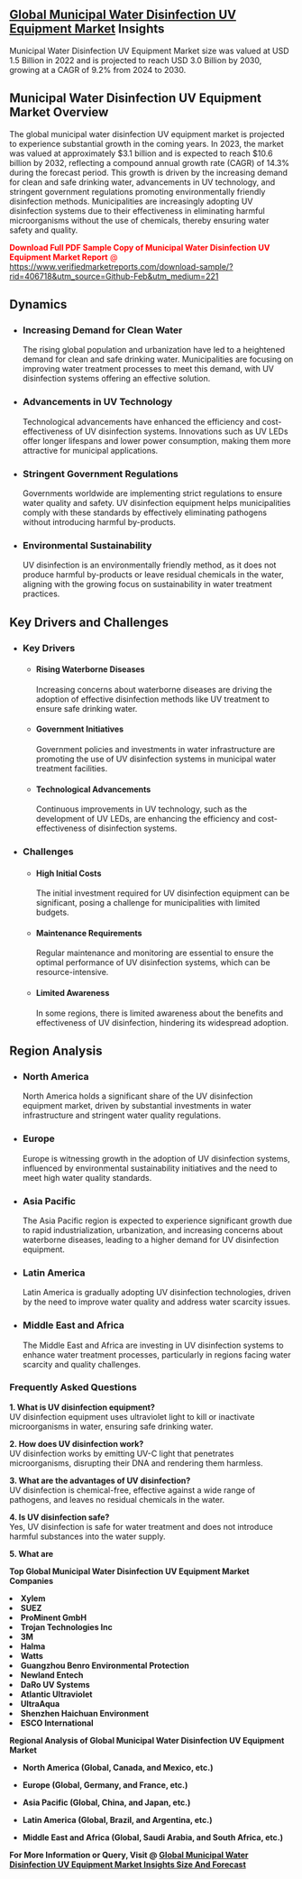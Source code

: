<h2><a href="https://www.verifiedmarketreports.com/download-sample/?rid=406718&amp;utm_source=Github&amp;utm_medium=221" target="_blank">Global Municipal Water Disinfection UV Equipment Market</a> Insights</h2><p>Municipal Water Disinfection UV Equipment Market size was valued at USD 1.5 Billion in 2022 and is projected to reach USD 3.0 Billion by 2030, growing at a CAGR of 9.2% from 2024 to 2030.</p><p> <h2>Municipal Water Disinfection UV Equipment Market Overview</h2> <p>The global municipal water disinfection UV equipment market is projected to experience substantial growth in the coming years. In 2023, the market was valued at approximately $3.1 billion and is expected to reach $10.6 billion by 2032, reflecting a compound annual growth rate (CAGR) of 14.3% during the forecast period. This growth is driven by the increasing demand for clean and safe drinking water, advancements in UV technology, and stringent government regulations promoting environmentally friendly disinfection methods. Municipalities are increasingly adopting UV disinfection systems due to their effectiveness in eliminating harmful microorganisms without the use of chemicals, thereby ensuring water safety and quality. </p> <p><p><span class=""><span style="color: #ff0000;"><strong>Download Full PDF Sample Copy of Municipal Water Disinfection UV Equipment Market Report</strong> @ </span><a href="https://www.verifiedmarketreports.com/download-sample/?rid=406718&amp;utm_source=Github-Feb&amp;utm_medium=221" target="_blank">https://www.verifiedmarketreports.com/download-sample/?rid=406718&amp;utm_source=Github-Feb&amp;utm_medium=221</a></span></p></p> <h2>Dynamics</h2> <ul> <li><h3>Increasing Demand for Clean Water</h3> <p>The rising global population and urbanization have led to a heightened demand for clean and safe drinking water. Municipalities are focusing on improving water treatment processes to meet this demand, with UV disinfection systems offering an effective solution. </p> </li> <li><h3>Advancements in UV Technology</h3> <p>Technological advancements have enhanced the efficiency and cost-effectiveness of UV disinfection systems. Innovations such as UV LEDs offer longer lifespans and lower power consumption, making them more attractive for municipal applications. </p> </li> <li><h3>Stringent Government Regulations</h3> <p>Governments worldwide are implementing strict regulations to ensure water quality and safety. UV disinfection equipment helps municipalities comply with these standards by effectively eliminating pathogens without introducing harmful by-products. </p> </li> <li><h3>Environmental Sustainability</h3> <p>UV disinfection is an environmentally friendly method, as it does not produce harmful by-products or leave residual chemicals in the water, aligning with the growing focus on sustainability in water treatment practices. </p> </li> </ul> <h2>Key Drivers and Challenges</h2> <ul> <li><h3>Key Drivers</h3> <ul> <li><h4>Rising Waterborne Diseases</h4> <p>Increasing concerns about waterborne diseases are driving the adoption of effective disinfection methods like UV treatment to ensure safe drinking water. </p> </li> <li><h4>Government Initiatives</h4> <p>Government policies and investments in water infrastructure are promoting the use of UV disinfection systems in municipal water treatment facilities. </p> </li> <li><h4>Technological Advancements</h4> <p>Continuous improvements in UV technology, such as the development of UV LEDs, are enhancing the efficiency and cost-effectiveness of disinfection systems. </p> </li> </ul> </li> <li><h3>Challenges</h3> <ul> <li><h4>High Initial Costs</h4> <p>The initial investment required for UV disinfection equipment can be significant, posing a challenge for municipalities with limited budgets. </p> </li> <li><h4>Maintenance Requirements</h4> <p>Regular maintenance and monitoring are essential to ensure the optimal performance of UV disinfection systems, which can be resource-intensive. </p> </li> <li><h4>Limited Awareness</h4> <p>In some regions, there is limited awareness about the benefits and effectiveness of UV disinfection, hindering its widespread adoption. </p> </li> </ul> </li> </ul> <h2>Region Analysis</h2> <ul> <li><h3>North America</h3> <p>North America holds a significant share of the UV disinfection equipment market, driven by substantial investments in water infrastructure and stringent water quality regulations. </p> </li> <li><h3>Europe</h3> <p>Europe is witnessing growth in the adoption of UV disinfection systems, influenced by environmental sustainability initiatives and the need to meet high water quality standards. </p> </li> <li><h3>Asia Pacific</h3> <p>The Asia Pacific region is expected to experience significant growth due to rapid industrialization, urbanization, and increasing concerns about waterborne diseases, leading to a higher demand for UV disinfection equipment. </p> </li> <li><h3>Latin America</h3> <p>Latin America is gradually adopting UV disinfection technologies, driven by the need to improve water quality and address water scarcity issues. </p> </li> <li><h3>Middle East and Africa</h3> <p>The Middle East and Africa are investing in UV disinfection systems to enhance water treatment processes, particularly in regions facing water scarcity and quality challenges. </p> </li> </ul> <h3>Frequently Asked Questions</h3> <p><strong>1. What is UV disinfection equipment?</strong><br>UV disinfection equipment uses ultraviolet light to kill or inactivate microorganisms in water, ensuring safe drinking water. </p> <p><strong>2. How does UV disinfection work?</strong><br>UV disinfection works by emitting UV-C light that penetrates microorganisms, disrupting their DNA and rendering them harmless. </p> <p><strong>3. What are the advantages of UV disinfection?</strong><br>UV disinfection is chemical-free, effective against a wide range of pathogens, and leaves no residual chemicals in the water. </p> <p><strong>4. Is UV disinfection safe?</strong><br>Yes, UV disinfection is safe for water treatment and does not introduce harmful substances into the water supply. </p> <p><strong>5. What are</p><p><strong>Top Global Municipal Water Disinfection UV Equipment Market Companies</strong></p><div data-test-id=""><p><li>Xylem</li><li> SUEZ</li><li> ProMinent GmbH</li><li> Trojan Technologies Inc</li><li> 3M</li><li> Halma</li><li> Watts</li><li> Guangzhou Benro Environmental Protection</li><li> Newland Entech</li><li> DaRo UV Systems</li><li> Atlantic Ultraviolet</li><li> UltraAqua</li><li> Shenzhen Haichuan Environment</li><li> ESCO International</li></p><div><strong>Regional Analysis of&nbsp;Global Municipal Water Disinfection UV Equipment Market</strong></div><ul><li dir="ltr"><p dir="ltr">North America&nbsp;(Global, Canada, and Mexico, etc.)</p></li><li dir="ltr"><p dir="ltr">Europe (Global, Germany, and France, etc.)</p></li><li dir="ltr"><p dir="ltr">Asia Pacific&nbsp;(Global, China, and Japan, etc.)</p></li><li dir="ltr"><p dir="ltr">Latin America&nbsp;(Global, Brazil, and Argentina, etc.)</p></li><li dir="ltr">Middle East and Africa&nbsp;(Global, Saudi Arabia, and South Africa, etc.)</li></ul><p><strong>For More Information or Query, Visit @&nbsp;</strong><strong><a href="https://www.verifiedmarketreports.com/product/municipal-water-disinfection-uv-equipment-market/?utm_source=Github&amp;utm_medium=221" target="_blank">Global Municipal Water Disinfection UV Equipment Market Insights Size And Forecast</a></strong></p></div>
